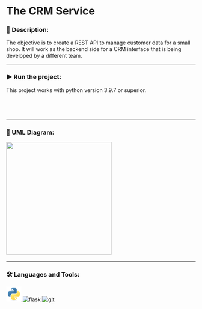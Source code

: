 # The CRM Service 

### 📜 Description: 

The objective is to create a REST API to manage customer data for a small shop. It will work as the backend side for a CRM interface that is being developed by a different team.
<hr>

### ▶️ Run the project: 

This project works with python version 3.9.7 or superior.

```

```
```

```
```

```

```

```

<hr>

### 🧩 UML Diagram:

<img height="300" width="280" src="https://i.imgur.com/UmkSGDb.png"/>

<hr>

### 🛠 Languages and Tools: 

<p align="left"> <a href="https://flask.palletsprojects.com/" target="_blank"> 
<a href="https://www.python.org" target="_blank"> <img src="https://raw.githubusercontent.com/devicons/devicon/master/icons/python/python-original.svg" alt="python" width="40" height="40"/> </a> 
<img src="https://www.vectorlogo.zone/logos/pocoo_flask/pocoo_flask-icon.svg" alt="flask" width="40" height="40"/> </a>
<a href="https://git-scm.com/" target="_blank"> <img src="https://www.vectorlogo.zone/logos/git-scm/git-scm-icon.svg" alt="git" width="40" height="40"/> </a> 

